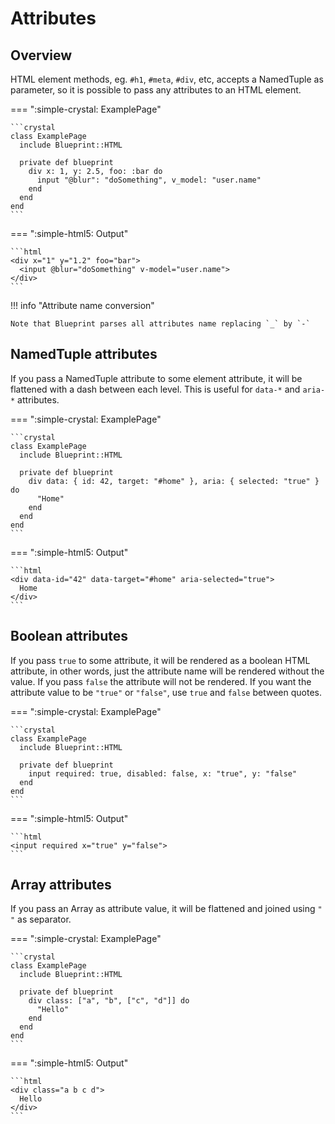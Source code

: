 # Attributes

## Overview

HTML element methods, eg. `#h1`, `#meta`, `#div`, etc, accepts a NamedTuple as
parameter, so it is possible to pass any attributes to an HTML element.

=== ":simple-crystal: ExamplePage"

    ```crystal
    class ExamplePage
      include Blueprint::HTML

      private def blueprint
        div x: 1, y: 2.5, foo: :bar do
          input "@blur": "doSomething", v_model: "user.name"
        end
      end
    end
    ```

=== ":simple-html5: Output"

    ```html
    <div x="1" y="1.2" foo="bar">
      <input @blur="doSomething" v-model="user.name">
    </div>
    ```

!!! info "Attribute name conversion"

    Note that Blueprint parses all attributes name replacing `_` by `-`

## NamedTuple attributes

If you pass a NamedTuple attribute to some element attribute, it will be
flattened with a dash between each level. This is useful for `data-*` and
`aria-*` attributes.

=== ":simple-crystal: ExamplePage"

    ```crystal
    class ExamplePage
      include Blueprint::HTML

      private def blueprint
        div data: { id: 42, target: "#home" }, aria: { selected: "true" } do
          "Home"
        end
      end
    end
    ```

=== ":simple-html5: Output"

    ```html
    <div data-id="42" data-target="#home" aria-selected="true">
      Home
    </div>
    ```

## Boolean attributes

If you pass `true` to some attribute, it will be rendered as a boolean HTML
attribute, in other words, just the attribute name will be rendered without the
value. If you pass `false` the attribute will not be rendered. If you want the
attribute value to be `"true"` or `"false"`, use `true` and `false` between
quotes.

=== ":simple-crystal: ExamplePage"

    ```crystal
    class ExamplePage
      include Blueprint::HTML

      private def blueprint
        input required: true, disabled: false, x: "true", y: "false"
      end
    end
    ```

=== ":simple-html5: Output"

    ```html
    <input required x="true" y="false">
    ```

## Array attributes

If you pass an Array as attribute value, it will be flattened and joined using
`" "` as separator.

=== ":simple-crystal: ExamplePage"

    ```crystal
    class ExamplePage
      include Blueprint::HTML

      private def blueprint
        div class: ["a", "b", ["c", "d"]] do
          "Hello"
        end
      end
    end
    ```

=== ":simple-html5: Output"

    ```html
    <div class="a b c d">
      Hello
    </div>
    ```
